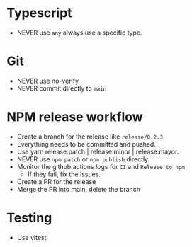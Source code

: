 # Typescript
- NEVER use `any` always use a specific type.

# Git
- NEVER use no-verify
- NEVER commit directly to `main`

# NPM release workflow
- Create a branch for the release like `release/0.2.3`
- Everything needs to be committed and pushed.
- Use yarn release:patch | release:minor | release:mayor.
- NEVER use `npm patch` or `npm publish` directly.
- Monitor the github actions logs for `CI` and `Release to npm`
  - If they fail, fix the issues.
- Create a PR for the release
- Merge the PR into main, delete the branch


# Testing
- Use vitest